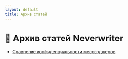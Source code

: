 ```yaml
---
layout: default
title: Архив статей
---
```


# 🧠 Архив статей Neverwriter

- [Сравнение конфиденциальности мессенджеров](articles/messengers.md)

